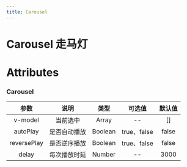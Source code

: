 ```yaml
---
title: Carousel
---
```

# Carousel 走马灯

<ClientOnly>
  <wlin-carousel-demo1></wlin-carousel-demo1>
</ClientOnly>

# Attributes

### Carousel

|参数| 说明 |  类型  | 可选值 | 默认值 |
| :-------------: |:-------------:| :-----:|:-----:|:-----:|
|v-model| 当前选中 | Array |--| []
|autoPlay| 是否自动播放 | Boolean |true、false| false
|reversePlay| 是否逆序播放 | Boolean |true、false| false
|delay| 每次播放时延 | Number |--| 3000